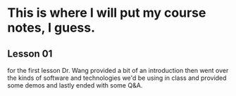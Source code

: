 # This is where I will put my course notes, I guess.
## Lesson 01
for the first lesson Dr. Wang provided a bit of an introduction then went over the kinds of software and technologies we'd be using in class and provided some demos and lastly ended with some Q&A.
